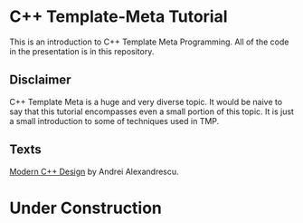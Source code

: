 # C++ Template-Meta Tutorial
This is an introduction to C++ Template Meta Programming. All of the code in the presentation is in this repository.

## Disclaimer
C++ Template Meta is a huge and very diverse topic. It would be naive to say that this tutorial encompasses even a small portion of this topic. It is just a small introduction to some of techniques used in TMP.

## Texts
[Modern C++ Design](https://www.mimuw.edu.pl/~mrp/cpp/SecretCPP/Addison-Wesley%20-%20Modern%20C++%20Design.%20Generic%20Programming%20and%20Design%20Patterns%20Applied.pdf) by Andrei Alexandrescu.

# Under Construction
